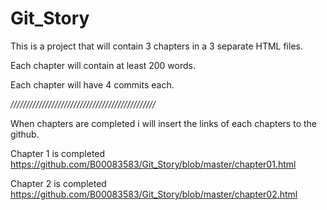 # Git_Story

This is a project that will contain 3 chapters 
in a 3 separate HTML files.

Each chapter will contain at least 200 words.

Each chapter will have 4 commits each. 

*//////////////////////////////////////////////*

When chapters are completed i will insert the links 
of each chapters to the github.

Chapter 1 is completed
https://github.com/B00083583/Git_Story/blob/master/chapter01.html

Chapter 2 is completed
https://github.com/B00083583/Git_Story/blob/master/chapter02.html